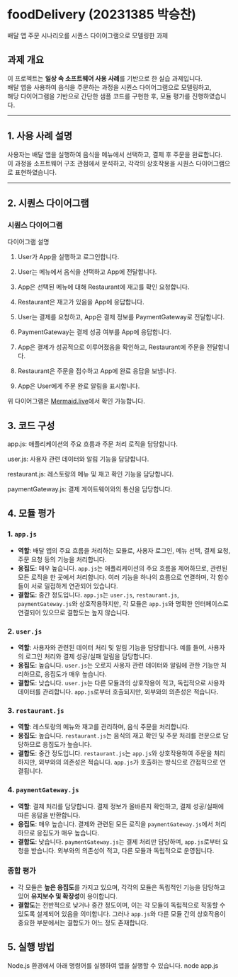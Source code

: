 # foodDelivery (20231385 박승찬)
배달 앱 주문 시나리오를 시퀀스 다이어그램으로 모델링한 과제

##  과제 개요

이 프로젝트는 **일상 속 소프트웨어 사용 사례**를 기반으로 한 실습 과제입니다.  
배달 앱을 사용하여 음식을 주문하는 과정을 시퀀스 다이어그램으로 모델링하고,  
해당 다이어그램을 기반으로 간단한 샘플 코드를 구현한 후, 모듈 평가를 진행하였습니다.

---

##  1. 사용 사례 설명

사용자는 배달 앱을 실행하여 음식을 메뉴에서 선택하고, 결제 후 주문을 완료합니다.  
이 과정을 소프트웨어 구조 관점에서 분석하고, 각각의 상호작용을 시퀀스 다이어그램으로 표현하였습니다.

---

##  2. 시퀀스 다이어그램

### 시퀀스 다이어그램

다이어그램 설명
1. User가 App을 실행하고 로그인합니다.

2. User는 메뉴에서 음식을 선택하고 App에 전달합니다.

3. App은 선택된 메뉴에 대해 Restaurant에 재고를 확인 요청합니다.

4. Restaurant은 재고가 있음을 App에 응답합니다.

5. User는 결제를 요청하고, App은 결제 정보를 PaymentGateway로 전달합니다.

6. PaymentGateway는 결제 성공 여부를 App에 응답합니다.

7. App은 결제가 성공적으로 이루어졌음을 확인하고, Restaurant에 주문을 전달합니다.

8. Restaurant은 주문을 접수하고 App에 완료 응답을 보냅니다.

9. App은 User에게 주문 완료 알림을 표시합니다.



위 다이어그램은 [Mermaid.live](https://mermaid.live/edit#pako:eNqFkk1LI0EQhv9KU-ckTMY4H30QxIW9LoKXZS5Npo1B52M7M6wx5GQOSgIiGFExMqIIQgQ1ih78RenOf9hKRjPEuNin7nqfequK6gaUA5cDhRr_E3O_zH9UWUUwz_EJnpCJqFquhsyPyFqNi_nochjOB1d5LWKxwOu89ovVPe5HP1nE_7K646fE2Dy_tIRulKjuA1Ht69HxPpH3B0Reng9fXlXv9Quy11HtHpG3R3L_iahWMtrtpRTKCGV9TFl10R8OEjI67aIjUWdH6vEuTcng_NQ_hdXFHmbPlx8-3qvkfMYkrTs7YwYmXTnAPpOWbPdTfpbMf3ZuPQwHz9j6oWw__3ewqzfZ_36Udyo5VHsnRJ225FUnc0RqPFiGTXTcREfevKU7ghxURNUFGomY58DjwmPjJzTGqgPRBve4AxSvLhObDjh-E3Nw57-DwPtIE0Fc2QC6zrZq-IpDFwd__3HTqOC-y8VKEPsRUGtiAbQB20B1Sy_YZkk3TU2zi9qinYM6UNMuWCW9aJXsBVszNM1q5mBnUlMrGHpxwdA1y0DVtIxi8x-CgC7Q)에서 확인 가능합니다.

## 3. 코드 구성
app.js: 애플리케이션의 주요 흐름과 주문 처리 로직을 담당합니다.

user.js: 사용자 관련 데이터와 알림 기능을 담당합니다.

restaurant.js: 레스토랑의 메뉴 및 재고 확인 기능을 담당합니다.

paymentGateway.js: 결제 게이트웨이와의 통신을 담당합니다.

## 4. 모듈 평가
### 1. `app.js`
- **역할**: 배달 앱의 주요 흐름을 처리하는 모듈로, 사용자 로그인, 메뉴 선택, 결제 요청, 주문 요청 등의 기능을 처리합니다.
- **응집도**: 매우 높습니다. `app.js`는 애플리케이션의 주요 흐름을 제어하므로, 관련된 모든 로직을 한 곳에서 처리합니다. 여러 기능을 하나의 흐름으로 연결하며, 각 함수들이 서로 밀접하게 연관되어 있습니다.
- **결합도**: 중간 정도입니다. `app.js`는 `user.js`, `restaurant.js`, `paymentGateway.js`와 상호작용하지만, 각 모듈은 `app.js`와 명확한 인터페이스로 연결되어 있으므로 결합도는 높지 않습니다.

### 2. `user.js`
- **역할**: 사용자와 관련된 데이터 처리 및 알림 기능을 담당합니다. 예를 들어, 사용자의 로그인 처리와 결제 성공/실패 알림을 담당합니다.
- **응집도**: 높습니다. `user.js`는 오로지 사용자 관련 데이터와 알림에 관한 기능만 처리하므로, 응집도가 매우 높습니다.
- **결합도**: 낮습니다. `user.js`는 다른 모듈과의 상호작용이 적고, 독립적으로 사용자 데이터를 관리합니다. `app.js`로부터 호출되지만, 외부와의 의존성은 적습니다.

### 3. `restaurant.js`
- **역할**: 레스토랑의 메뉴와 재고를 관리하며, 음식 주문을 처리합니다.
- **응집도**: 높습니다. `restaurant.js`는 음식의 재고 확인 및 주문 처리를 전문으로 담당하므로 응집도가 높습니다.
- **결합도**: 중간 정도입니다. `restaurant.js`는 `app.js`와 상호작용하여 주문을 처리하지만, 외부와의 의존성은 적습니다. `app.js`가 호출하는 방식으로 간접적으로 연결됩니다.

### 4. `paymentGateway.js`
- **역할**: 결제 처리를 담당합니다. 결제 정보가 올바른지 확인하고, 결제 성공/실패에 따른 응답을 반환합니다.
- **응집도**: 매우 높습니다. 결제와 관련된 모든 로직을 `paymentGateway.js`에서 처리하므로 응집도가 매우 높습니다.
- **결합도**: 낮습니다. `paymentGateway.js`는 결제 처리만 담당하며, `app.js`로부터 요청을 받습니다. 외부와의 의존성이 적고, 다른 모듈과 독립적으로 운영됩니다.

### 종합 평가
- 각 모듈은 **높은 응집도**를 가지고 있으며, 각각의 모듈은 독립적인 기능을 담당하고 있어 **유지보수 및 확장성**이 용이합니다.
- **결합도**는 전반적으로 낮거나 중간 정도이며, 이는 각 모듈이 독립적으로 작동할 수 있도록 설계되어 있음을 의미합니다. 그러나 `app.js`와 다른 모듈 간의 상호작용이 중요한 부분에서는 결합도가 어느 정도 존재합니다.

  
## 5. 실행 방법
Node.js 환경에서 아래 명령어를 실행하여 앱을 실행할 수 있습니다.
node app.js
